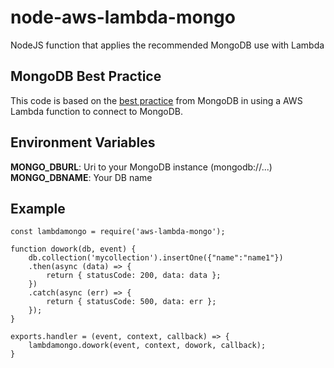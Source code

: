 # node-aws-lambda-mongo
NodeJS function that applies the recommended MongoDB use with Lambda

## MongoDB Best Practice
This code is based on the [best practice](https://docs.atlas.mongodb.com/best-practices-connecting-to-aws-lambda/) from MongoDB in using a AWS Lambda function to connect to MongoDB.

## Environment Variables

**MONGO_DBURL**: Uri to your MongoDB instance (mongodb://...)
**MONGO_DBNAME**: Your DB name

## Example

```
const lambdamongo = require('aws-lambda-mongo');

function dowork(db, event) {
    db.collection('mycollection').insertOne({"name":"name1"})
    .then(async (data) => {
        return { statusCode: 200, data: data };
    })
    .catch(async (err) => {
        return { statusCode: 500, data: err };
    });
}

exports.handler = (event, context, callback) => {
    lambdamongo.dowork(event, context, dowork, callback);
}

```
